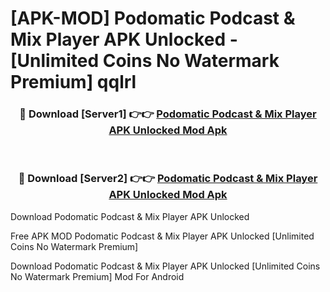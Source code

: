 # [APK-MOD] Podomatic Podcast & Mix Player APK Unlocked - [Unlimited Coins No Watermark Premium] qqlrl



<div align="center">
<h3>🔴 Download [Server1] 👉👉 <a href="https://momento.my/?title=Podomatic_Podcast_&_Mix_Player_APK_Unlocked">Podomatic Podcast & Mix Player APK Unlocked Mod Apk</a></h3><br>

<h3>🔴 Download [Server2] 👉👉 <a href="https://momento.my/?title=Podomatic_Podcast_&_Mix_Player_APK_Unlocked">Podomatic Podcast & Mix Player APK Unlocked Mod Apk</a></h3>
</div>



Download Podomatic Podcast & Mix Player APK Unlocked 

Free APK MOD Podomatic Podcast & Mix Player APK Unlocked [Unlimited Coins No Watermark Premium]

Download Podomatic Podcast & Mix Player APK Unlocked [Unlimited Coins No Watermark Premium] Mod For Android
